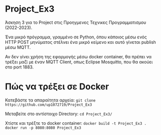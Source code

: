 # Project_Ex3
Άσκηση 3 για το Project στις Προηγμενες Τεχνικες Προγραμματισμου (2022-2023).

Ένα μικρό πρόγραμμα, γραμμένο σε Python, όπου κάποιος μέσω ενός ΗΤΤP POST μηνύματος στέλνει ένα μικρό κείμενο και αυτό γίνεται publish μέσω MQTT.

Αν δεν γίνει χρήση της εφαρμογής μέσω docker container, θα πρέπει να τρέξει μαζί με έναν MQTT Client, οπως Eclipse Mosquitto, που θα ακούει στο port 1883.

# Πώς να τρέξει σε Docker
Κατεβάστε τα απαραίτητα αρχεία:
```git clone https://github.com/up1072719/Project_Ex3```

Μεταβείτε στο αντίστοιχο Directory:
```cd Project_Ex3/```

Χτίστε και τρέξτε το docker container:
```docker build -t Project_Ex3 .```
```docker run -p 8080:8080 Project_Ex3```
